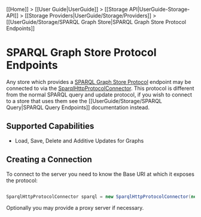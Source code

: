 [[Home]] > [[User Guide|UserGuide]] > [[Storage API|UserGuide-Storage-API]] > [[Storage Providers|UserGuide/Storage/Providers]] > [[UserGuide/Storage/SPARQL Graph Store|SPARQL Graph Store Protocol Endpoints]]

# SPARQL Graph Store Protocol Endpoints 

Any store which provides a [SPARQL Graph Store Protocol](http://www.w3.org/TR/sparql11-http-rdf-update/) endpoint may be connected to via the [SparqlHttpProtocolConnector](http://www.dotnetrdf.org/api/index.asp?Topic=VDS.RDF.Storage.SparqlHttpProtocolConnector).  This protocol is different from the normal SPARQL query and update protocol, if you wish to connect to a store that uses them see the [[UserGuide/Storage/SPARQL Query|SPARQL Query Endpoints]] documentation instead.

## Supported Capabilities 

* Load, Save, Delete and Additive Updates for Graphs

## Creating a Connection 

To connect to the server you need to know the Base URI at which it exposes the protocol:

```csharp

SparqlHttpProtocolConnector sparql = new SparqlHttpProtocolConnector(new Uri("http://example.org/sparql"));
```

Optionally you may provide a proxy server if necessary.